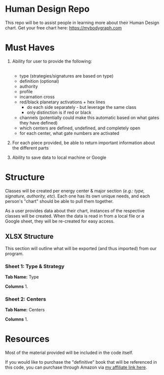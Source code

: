 # Human Design Repo
This repo will be to assist people in learning more about their Human Design chart. Get your free chart here:  https://mybodygraph.com

# Must Haves

1. Ability for user to provide the following:<br><br>
    - type (strategies/signatures are based on type)
    - definition (optional)
    - authority
    - profile
    - incarnation cross
    - red/black planetary activations + hex lines
      - do each side separately - but leverage the same class
      - only distinction is if red or black
    - channels (potentially could make this automatic based on what gates they have defined)
    - which centers are defined, undefined, and completely open
    - for each center, what gate numbers are activated


2. For each piece provided, be able to return important information about the different parts


3. Ability to save data to local machine or Google

# Structure

Classes will be created per energy center & major section (_e.g.:  type, signature, authority, etc_). Each one has its own unique needs, and each person's "chart" should be able to pull them together.

As a user provides data about their chart, instances of the respective classes will be created. When the data is read in from a local file or a Google sheet, they will be re-created for easy access.

## XLSX Structure

This section will outline what will be exported (and thus imported) from our program.

### Sheet 1:  Type & Strategy

**Tab Name:**  Type

**Columns**
1. 

### Sheet 2:  Centers

**Tab Name:**  Centers

**Columns**
1. 

# Resources

Most of the material provided will be included in the code itself.

If you would like to purchase the "definitive" book that will be referenced in this code, you can purchase through Amazon via [my affiliate link here](https://amzn.to/3rdomd4).